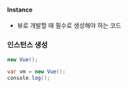 #### Instance
- 뷰로 개발할 때 필수로 생성해야 하는 코드


### 인스턴스 생성
``` java
new Vue();
```

``` java
var vm = new Vue();
console.log();
```



